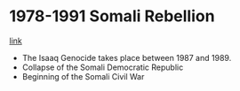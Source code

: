 # 1978-1991 Somali Rebellion
[link](https://en.wikipedia.org/wiki/Somali_Rebellion)
- The Isaaq Genocide takes place between 1987 and 1989.
- Collapse of the Somali Democratic Republic
- Beginning of the Somali Civil War